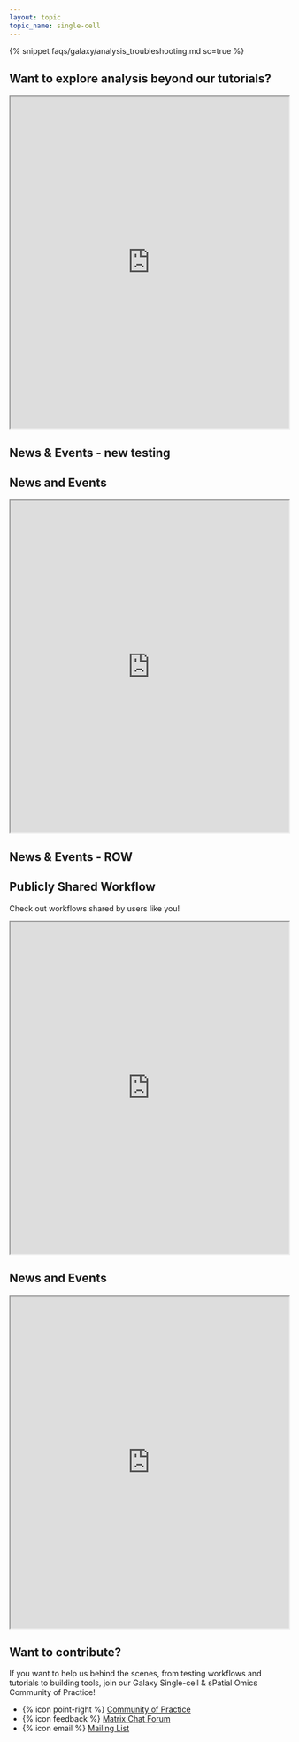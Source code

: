 ```yaml
---
layout: topic
topic_name: single-cell
---
```


{% snippet faqs/galaxy/analysis_troubleshooting.md sc=true %}

## Want to explore analysis beyond our tutorials?

<iframe src="https://training.galaxyproject.org/training-material/workflows/embed.html?query=single-cell" height="600px" width="100%" class="gtn-embed" frameborder="1"></iframe>

## News & Events - new testing
<section>
    <h2 class="mb-3">News and Events</h2>
      <iframe width="100%" height="600px" src="https://training.galaxyproject.org/training-material/feeds/single-cell-month.w.html"></iframe>
  </div>
</section>

## News & Events - ROW

<div class="row">
    <!-- First Column: Publicly Shared Workflow -->
  <div class="col-md-6 mb-4">
    <h2 class="mb-3">Publicly Shared Workflow</h2>
    <p>Check out workflows shared by users like you!</p>
    <iframe width="100%" height="600px" src="https://training.galaxyproject.org/training-material/feeds/single-cell-month.w.html"></iframe>
  </div>

  <!-- Second Column: News and Events -->
  <div class="col-md-6 mb-4">
    <h2 class="mb-3">News and Events</h2>
    <iframe width="100%" height="600px" src="https://training.galaxyproject.org/training-material/feeds/single-cell-month.w.html"></iframe>
  </div>
</div>


## Want to contribute?

If you want to help us behind the scenes, from testing workflows and tutorials to building tools, join our Galaxy Single-cell & sPatial Omics Community of Practice!

 - {% icon point-right %}  [Community of Practice](https://galaxyproject.org/projects/singlecell/)
 - {% icon feedback %}  [Matrix Chat Forum](https://matrix.to/#/#spoc3:matrix.org)
 - {% icon email %}  [Mailing List](https://lists.galaxyproject.org/lists/single-cell-cop.lists.galaxyproject.org/)
